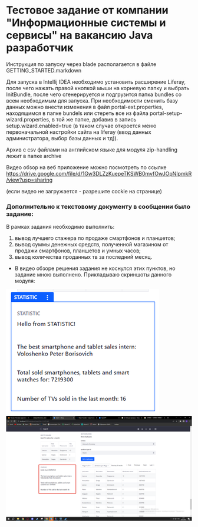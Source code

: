 # Тестовое задание от компании "Информационные системы и сервисы" на вакансию Java разработчик

Инструкция по запуску через blade располагается в файле GETTING_STARTED.markdown

Для запуска в Intellij IDEA необходимо установить расширение Liferay, после чего нажать правой кнопкой мыши на корневую папку и выбрать InitBundle, после чего сгенерируется и подгрузится папка bundles со всем необходимым для запуска. При необходимости сменить базу данных можно внести изменения в файл portal-ext.properties, находящимся в папке bundels или стереть все из файла portal-setup-wizard.properties, в той же папке, добавив в запись setup.wizard.enabled=true (в таком случае откроется меню первоначальной настройки сайта на liferay (ввод данных администратора, выбор базы данных и тд)).

Архив с csv файлами на английском языке для модуля zip-handling лежит в папке archive

Видео обзор на веб приложение можно посмотреть по ссылке https://drive.google.com/file/d/1Gw3DLZzKuepeTKSWB0mvfOwJOpNIpmkR/view?usp=sharing

(если видео не загружается - разрешите cockie на странице)

### Дополнительно к текстовому документу в сообщении было задание:
В рамках задания необходимо выполнить:
1. вывод лучшего стажера по продаже смартфонов и планшетов;
2. вывод суммы денежных средств, полученной магазином от продажи смартфонов, планшетов и умных часов;
3. вывод количества проданных тв за последний месяц.

- В видео обзоре решения задания не коснулся этих пунктов, но задание мною выполнено. Прикладываю скриншоты данного модуля:

![text](screenshots/1.png)
![text](screenshots/2.png)
